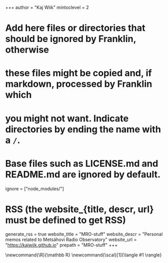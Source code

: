 <!--
Add here global page variables to use throughout your website.
-->

+++
author = "Kaj Wiik"
mintoclevel = 2


# Add here files or directories that should be ignored by Franklin, otherwise
# these files might be copied and, if markdown, processed by Franklin which
# you might not want. Indicate directories by ending the name with a `/`.
# Base files such as LICENSE.md and README.md are ignored by default.
ignore = ["node_modules/"]

# RSS (the website_{title, descr, url} must be defined to get RSS)
generate_rss = true
website_title = "MRO-stuff"
website_descr = "Personal memos related to Metsähovi Radio Observatory"
website_url   = "https://kajwiik.github.io"
prepath = "MRO-stuff"
+++

<!--
Add here global latex commands to use throughout your pages.
-->
\newcommand{\R}{\mathbb R}
\newcommand{\scal}[1]{\langle #1 \rangle}
